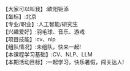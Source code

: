 【大家可以叫我】:欧阳钜添       
【坐标】:北京         
【专业/职业】:人工智能/研究生     
【兴趣爱好】:羽毛球、音乐、游戏     
【项目技能】:cv、nlp      
【组队情况】:未组队，快来一起!      
【本课程学习基础】:CV、NLP、LLM       
【本期活动目标】:一起学习，快乐暑假，闯关达人!        